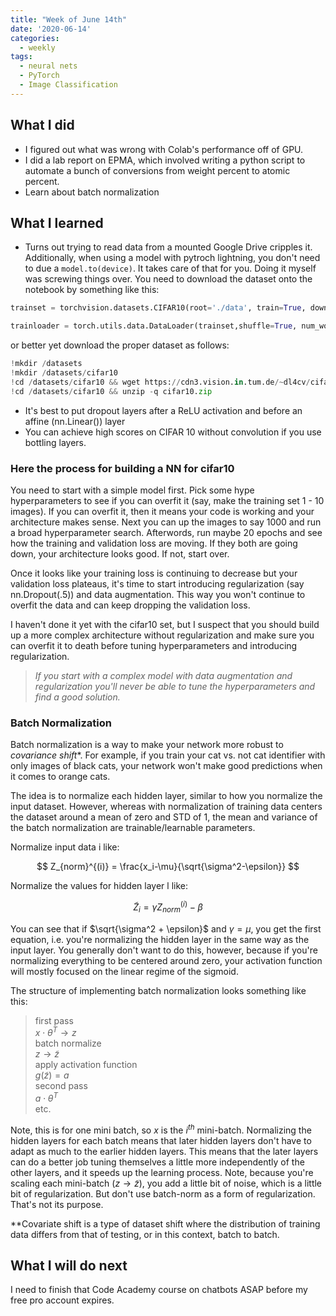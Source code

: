 ```yaml
---
title: "Week of June 14th"
date: '2020-06-14'
categories:
  - weekly
tags:
  - neural nets
  - PyTorch
  - Image Classification
---
```


## What I did

- I figured out what was wrong with Colab's performance off of GPU.
- I did a lab report on EPMA, which involved writing a python script to automate a bunch of conversions from weight percent to atomic percent.
- Learn about batch normalization

## What I learned

- Turns out trying to read data from a mounted Google Drive cripples it. Additionally, when using a model with pytroch lightning, you don't need to due a ```model.to(device)```. It takes care of that for you. Doing it myself was screwing things over. You need to download the dataset onto the notebook by something like this:

```python
trainset = torchvision.datasets.CIFAR10(root='./data', train=True, download=True, transform=my_transform)

trainloader = torch.utils.data.DataLoader(trainset,shuffle=True, num_workers=2)
```

or better yet download the proper dataset as follows:

```python
!mkdir /datasets
!mkdir /datasets/cifar10
!cd /datasets/cifar10 && wget https://cdn3.vision.in.tum.de/~dl4cv/cifar10.zip --no-check-certificate
!cd /datasets/cifar10 && unzip -q cifar10.zip
```

- It's best to put dropout layers after a ReLU activation and before an affine (nn.Linear()) layer
- You can achieve high scores on CIFAR 10 without convolution if you use bottling layers.

### **Here the process for building a NN for cifar10**

You need to start with a simple model first. Pick some hype
hyperparameters to see if you can overfit it (say, make the training set 1 - 10 images). If you can overfit it, then it means your code is working and your architecture makes sense. Next you can up the images to say 1000 and run a broad hyperparameter search. Afterwords, run maybe 20 epochs and see how the training and validation loss are moving. If they both are going down, your architecture looks good. If not, start over.

Once it looks like your training loss is continuing to decrease but your validation loss plateaus, it's time to start introducing regularization (say nn.Dropout(.5)) and data augmentation. This way you won't continue to overfit the data and can keep dropping the validation loss.

I haven't done it yet with the cifar10 set, but I suspect that you should build up a more complex architecture without regularization and make sure you can overfit it to death before tuning hyperparameters and introducing regularization.

>*If you start with a complex model with data augmentation and regularization you'll never be able to tune the hyperparameters and find a good solution.*

### **Batch Normalization**

Batch normalization is a way to make your network more robust to *covariance shift**. For example, if you train your cat vs. not cat identifier with only images of black cats, your network won't make good predictions when it comes to orange cats.

The idea is to normalize each hidden layer, similar to how you normalize the input dataset. However, whereas with normalization of training data centers the dataset around a mean of zero and STD of 1, the mean and variance of the batch normalization are trainable/learnable parameters.

Normalize input data i like:

$$
Z_{norm}^{(i)} = \frac{x_i-\mu}{\sqrt{\sigma^2-\epsilon}}
$$

Normalize the values for hidden layer l like:

$$
\widetilde{Z}_i = \gamma Z_{norm}^{(i)} - \beta
$$

You can see that if $\sqrt{\sigma^2 + \epsilon}$ and $\gamma = \mu$, you get the first equation, i.e. you're normalizing the hidden layer in the same way as the input layer. You generally don't want to do this, however, because if you're normalizing everything to be centered around zero, your activation function will mostly focused on the linear regime of the sigmoid.

The structure of implementing batch normalization looks something like this:

>first pass \
>$x \cdot \theta^T \rightarrow z$ \
> batch normalize \
>$z \rightarrow \widetilde{z}$ \
>apply activation function \
>$g(\widetilde{z}) = a$ \
>second pass\
>$a \cdot \theta^T$ \
> etc.

Note, this is for one mini batch, so $x$ is the $i^{th}$ mini-batch. Normalizing the hidden layers for each batch means that later hidden layers don't have to adapt as much to the earlier hidden layers. This means that the later layers can do a better job tuning themselves a little more independently of the other layers, and it speeds up the learning process. Note, because you're scaling each mini-batch $(z \rightarrow \widetilde{z})$, you add a little bit of noise, which is a little bit of regularization. But don't use batch-norm as a form of regularization. That's not its purpose.

**Covariate shift is a type of dataset shift where the distribution of training data differs from that of testing, or in this context, batch to batch.

## What I will do next

I need to finish that Code Academy course on chatbots ASAP before my free pro account expires.
